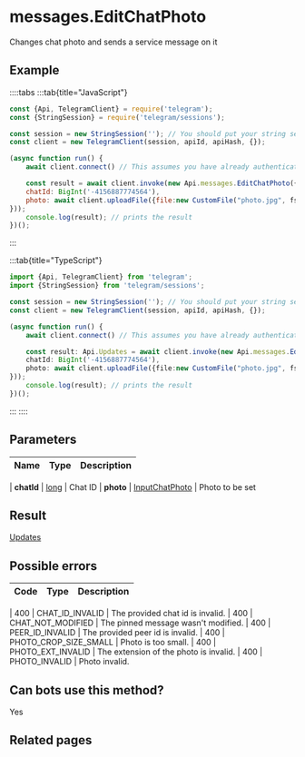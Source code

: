 # messages.EditChatPhoto

Changes chat photo and sends a service message on it



## Example

::::tabs
:::tab{title="JavaScript"}
```js
const {Api, TelegramClient} = require('telegram');
const {StringSession} = require('telegram/sessions');

const session = new StringSession(''); // You should put your string session here
const client = new TelegramClient(session, apiId, apiHash, {});

(async function run() {
    await client.connect() // This assumes you have already authenticated with .start()

    const result = await client.invoke(new Api.messages.EditChatPhoto({
    chatId: BigInt('-4156887774564'),
    photo: await client.uploadFile({file:new CustomFile("photo.jpg", fs.statSync("../photo.jpg").size, "../photo.jpg"),workers:1})
}));
    console.log(result); // prints the result
})();
```
:::

:::tab{title="TypeScript"}
```ts
import {Api, TelegramClient} from 'telegram';
import {StringSession} from 'telegram/sessions';

const session = new StringSession(''); // You should put your string session here
const client = new TelegramClient(session, apiId, apiHash, {});

(async function run() {
    await client.connect() // This assumes you have already authenticated with .start()

    const result: Api.Updates = await client.invoke(new Api.messages.EditChatPhoto({
    chatId: BigInt('-4156887774564'),
    photo: await client.uploadFile({file:new CustomFile("photo.jpg", fs.statSync("../photo.jpg").size, "../photo.jpg"),workers:1})
}));
    console.log(result); // prints the result
})();
```
:::
::::



## Parameters

| Name | Type | Description |
| :--: | ---- | ----------- |

| **chatId** | [long](https://core.telegram.org/type/long) | Chat ID 
| **photo** | [InputChatPhoto](https://core.telegram.org/type/InputChatPhoto) | Photo to be set 


## Result

[Updates](https://core.telegram.org/type/Updates)



## Possible errors

| Code | Type | Description |
| :--: | ---- | ----------- |

| 400 | CHAT\_ID\_INVALID | The provided chat id is invalid. 
| 400 | CHAT\_NOT\_MODIFIED | The pinned message wasn't modified. 
| 400 | PEER\_ID\_INVALID | The provided peer id is invalid. 
| 400 | PHOTO\_CROP\_SIZE\_SMALL | Photo is too small. 
| 400 | PHOTO\_EXT\_INVALID | The extension of the photo is invalid. 
| 400 | PHOTO\_INVALID | Photo invalid. 


## Can bots use this method?

Yes

## Related pages


